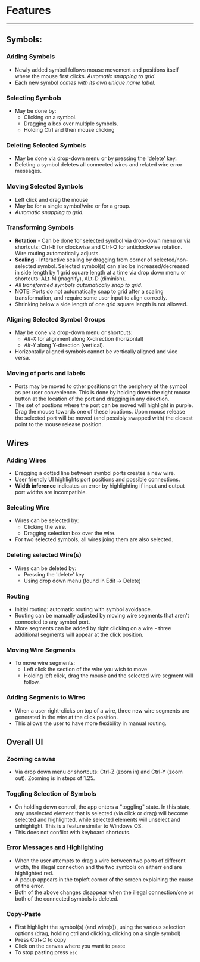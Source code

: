 # Features
--------

## Symbols:

### Adding Symbols
- Newly added symbol follows mouse movement and positions itself where the mouse first clicks. *Automatic snapping to grid*.
- Each new symbol *comes with its own unique name label*.

### Selecting Symbols
- May be done by: 
    - Clicking on a symbol.
    - Dragging a box over multiple symbols.
    - Holding Ctrl and then mouse clicking

### Deleting Selected Symbols
- May be done via drop-down menu or by pressing the 'delete' key.
- Deleting a symbol deletes all connected wires and related wire error messages.

### Moving Selected Symbols
- Left click and drag the mouse
- May be for a single symbol/wire or for a group.
- *Automatic snapping to grid*.

### Transforming Symbols
- **Rotation** - Can be done for selected symbol via drop-down menu or via shortcuts: Ctrl-E for clockwise and Ctrl-Q for anticlockwise rotation. Wire routing automatically adjusts.
- **Scaling** - Interactive scaling by dragging from corner of selected/non-selected symbol. Selected symbol(s) can also be increased/decreased in side length by 1 grid square length at a time via drop down menu or shortcuts: ALt-M (magnify), ALt-D (diminish).
- *All transformed symbols automatically snap to grid*. 
- NOTE: Ports do not automatically snap to grid after a scaling transformation, and require some user input to align correctly.
- Shrinking below a side length of one grid square length is not allowed.

### Aligning Selected Symbol Groups
- May be done via drop-down menu or shortcuts:
    - *Alt-X* for alignment along X-direction (horizontal)
    - *Alt-Y* along Y-direction (vertical). 
- Horizontally aligned symbols cannot be vertically aligned and vice versa.

### Moving of ports and labels
- Ports may be moved to other positions on the periphery of the symbol as per user convenience. This is done by holding down the right mouse button at the location of the port and dragging in any direction.
- The set of postions where the port can be moved will highlight in purple. Drag the mouse towards one of these locations. Upon mouse release the selected port will be moved (and possibly swapped with) the closest point to the mouse release position. 

## Wires

### Adding Wires
- Dragging a dotted line between symbol ports creates a new wire.
- User friendly UI highlights port positions and possible connections.
- **Width inference** indicates an error by highlighting if input and output port widths are incompatible.

### Selecting Wire
- Wires can be selected by:
    - Clicking the wire.
    - Dragging selection box over the wire.
- For two selected symbols, all wires joing them are also selected.

### Deleting selected Wire(s)
- Wires can be deleted by:
    - Pressing the 'delete' key 
    - Using drop down menu (found in Edit -> Delete)

### Routing
- Initial routing: automatic routing with symbol avoidance.
- Routing can be manually adjusted by moving wire segments that aren't connected to any symbol port.
- More segments can be added by right clicking on a wire - three additional segments will appear at the click position.

### Moving Wire Segments
- To move wire segments:
    - Left click the section of the wire you wish to move
    - Holding left click, drag the mouse and the selected wire segment will follow.

### Adding Segments to Wires
- When a user right-clicks on top of a wire, three new wire segments are generated in the wire at the click position. 
- This allows the user to have more flexibility in manual routing.

## Overall UI

### Zooming canvas
- Via drop down menu or shortcuts: Ctrl-Z (zoom in) and Ctrl-Y (zoom out). Zooming is in steps of 1.25.

### Toggling Selection of Symbols
- On holding down control, the app enters a "toggling" state. In this state, any unselected element that is selected (via click or drag) will become selected and highlighted, while selected elements will unselect and unhighlight. This is a feature similar to Windows OS.
- This does not conflict with keyboard shortcuts.

### Error Messages and Highlighting
- When the user attempts to drag a wire between two ports of different width, the illegal connection and the two symbols on eitherr end are highlighted red.
- A popup appears in the topleft corner of the screen explaining the cause of the error.
- Both of the above changes disappear when the illegal connection/one or both of the connected symbols is deleted.

### Copy-Paste
- First highlight the symbol(s) (and wire(s)), using the various selection options (drag, holding ctrl and clicking, clicking on a single symbol)
- Press Ctrl+C to copy
- Click on the canvas where you want to paste
- To stop pasting press `esc`
